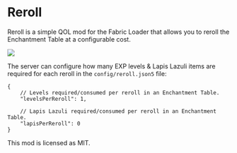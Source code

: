 # Reroll

Reroll is a simple QOL mod for the Fabric Loader that allows you to reroll the Enchantment Table at a configurable cost.

![](https://i.imgur.com/RFvb8sM.png)

The server can configure how many EXP levels & Lapis Lazuli items are required for each reroll in the `config/reroll.json5` file:

```json5
{ 
	// Levels required/consumed per reroll in an Enchantment Table.
	"levelsPerReroll": 1,
  
	// Lapis Lazuli required/consumed per reroll in an Enchantment Table.
	"lapisPerReroll": 0
}
```

This mod is licensed as MIT.
